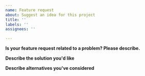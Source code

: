 ```yaml
---
name: Feature request
about: Suggest an idea for this project
title: ''
labels: ''
assignees: ''

---
```


<!--
Thank you for suggesting an idea to make Open MCT better.

Please fill in as much of the template below as you're able.
-->

**Is your feature request related to a problem? Please describe.**
<!-- Please describe the problem you are trying to solve. -->

**Describe the solution you'd like**
<!--- Please describe the desired behavior. -->

**Describe alternatives you've considered**
<!--- Please describe alternative solutions or features you have considered. -->
